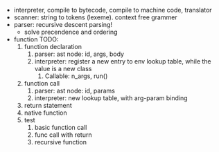- interpreter, compile to bytecode, compile to machine code, translator
- scanner: string to tokens (lexeme). context free grammer
- parser: recursive descent parsing!
  - solve precendence and ordering
- function 
  TODO: 
    1. function declaration 
       1. parser: ast node: id, args, body
       2. interpreter: register a new entry to env lookup table, while the value is a new class 
          1. Callable: n_args, run()
    2. function call
       1. parser: ast node: id, params
       2. interpreter: new lookup table, with arg-param binding
    3. return statement
    4. native function
    5. test
       1. basic function call
       2. func call with return
       3. recursive function 